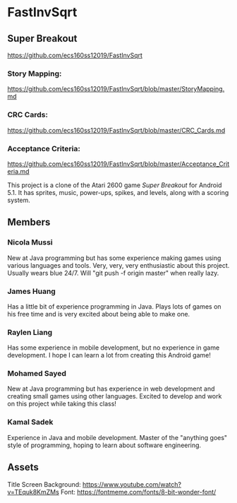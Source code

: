 # FastInvSqrt

## Super Breakout
https://github.com/ecs160ss12019/FastInvSqrt 
### Story Mapping: 
https://github.com/ecs160ss12019/FastInvSqrt/blob/master/StoryMapping.md
### CRC Cards: 
https://github.com/ecs160ss12019/FastInvSqrt/blob/master/CRC_Cards.md
### Acceptance Criteria:
https://github.com/ecs160ss12019/FastInvSqrt/blob/master/Acceptance_Criteria.md

This project is a clone of the Atari 2600 game <em>Super Breakout</em> for Android 5.1. It has sprites, music, power-ups, spikes, and levels, along with a scoring system.

## Members
### Nicola Mussi
New at Java programming but has some experience making games using various languages and tools. Very, very, very enthusiastic about this project. Usually wears blue 24/7. Will "git push -f origin master" when really lazy.

### James Huang
Has a little bit of experience programming in Java. Plays lots of games on his free time and is very excited about being able to make one. 

### Raylen Liang
Has some experience in mobile development, but no experience in game development. I hope I can learn a lot from creating this Android game!

### Mohamed Sayed
New at Java programming but has experience in web development and creating small games using other languages. Excited to develop and work on this project while taking this class!

### Kamal Sadek
Experience in Java and mobile development. Master of the "anything goes" style of programming, hoping to learn about software engineering.

## Assets
Title Screen Background: https://www.youtube.com/watch?v=TEquk8KmZMs
Font: https://fontmeme.com/fonts/8-bit-wonder-font/
